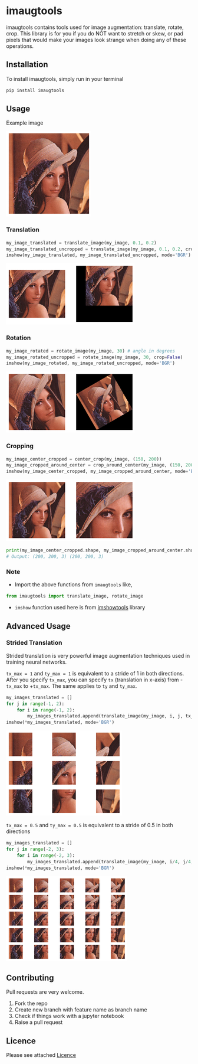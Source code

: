 # imaugtools

imaugtools contains tools used for image augmentation: translate, rotate, crop. This library is for you if you do NOT want to stretch or skew, or pad pixels that would make your images look strange when doing any of these operations.

## Installation

To install imaugtools, simply run in your terminal
```sh
pip install imaugtools
```

## Usage

Example image

![example-image](example/lenna_small.png)

### Translation

```py
my_image_translated = translate_image(my_image, 0.1, 0.2)
my_image_translated_uncropped = translate_image(my_image, 0.1, 0.2, crop=False)
imshow(my_image_translated, my_image_translated_uncropped, mode='BGR')
```

![translated-image](example/lenna_translated.png)

### Rotation

```py
my_image_rotated = rotate_image(my_image, 30) # angle in degrees
my_image_rotated_uncropped = rotate_image(my_image, 30, crop=False)
imshow(my_image_rotated, my_image_rotated_uncropped, mode='BGR')
```

![rotated-image](example/lenna_rotated.png)

### Cropping

```py
my_image_center_cropped = center_crop(my_image, (150, 200))
my_image_cropped_around_center = crop_around_center(my_image, (150, 200))
imshow(my_image_center_cropped, my_image_cropped_around_center, mode='BGR')
```

![cropped-image](example/lenna_cropped.png)

```py
print(my_image_center_cropped.shape, my_image_cropped_around_center.shape)
# Output: (200, 200, 3) (200, 200, 3)
```

### Note

- Import the above functions from `imaugtools` like,
```py
from imaugtools import translate_image, rotate_image
```
- `imshow` function used here is from [imshowtools](https://github.com/saravanabalagi/imshowtools) library

## Advanced Usage

### Strided Translation

Strided translation is very powerful image augmentation techniques used in training neural networks.

`tx_max = 1` and `ty_max = 1` is equivalent to a stride of 1 in both directions. After you specify `tx_max`, you can specify `tx` (translation in x-axis) from -`tx_max` to +`tx_max`. The same applies to `ty` and `ty_max`.

```py
my_images_translated = []
for j in range(-1, 2):
    for i in range(-1, 2):
        my_images_translated.append(translate_image(my_image, i, j, tx_max=1, ty_max=1))
imshow(*my_images_translated, mode='BGR')
```
![stride-1-translation](example/lenna_stride_1.png)



`tx_max = 0.5` and `ty_max = 0.5` is equivalent to a stride of 0.5 in both directions 

```py
my_images_translated = []
for j in range(-2, 3):
    for i in range(-2, 3):
        my_images_translated.append(translate_image(my_image, i/4, j/4, tx_max=0.5, ty_max=0.5))
imshow(*my_images_translated, mode='BGR')
```
![stride-0.5-translation](example/lenna_stride_0.5.png)


## Contributing

Pull requests are very welcome.

1. Fork the repo
1. Create new branch with feature name as branch name
1. Check if things work with a jupyter notebook
1. Raise a pull request

## Licence

Please see attached [Licence](LICENSE)